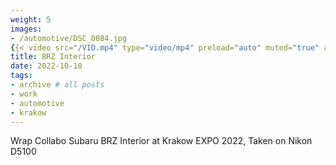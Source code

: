 ```yaml
---
weight: 5
images:
- /automotive/DSC_0084.jpg
{{< video src="/VID.mp4" type="video/mp4" preload="auto" muted="true" autoplay="true" loop="true">}}:
title: BRZ Interior
date: 2022-10-10
tags:
- archive # all posts
- work
- automotive
- krakow
---
```


Wrap Collabo Subaru BRZ Interior at Krakow EXPO 2022, Taken on Nikon D5100